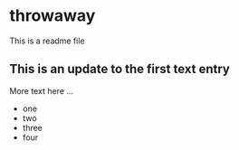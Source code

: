 # throwaway

This is a readme file

## This is an update to the first text entry

More text here  ...

- one 
- two
- three
- four
